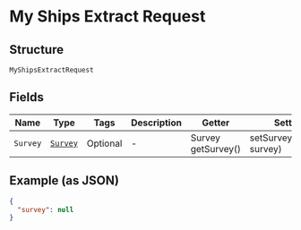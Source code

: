 
# My Ships Extract Request

## Structure

`MyShipsExtractRequest`

## Fields

| Name | Type | Tags | Description | Getter | Setter |
|  --- | --- | --- | --- | --- | --- |
| `Survey` | [`Survey`](../../doc/models/survey.md) | Optional | - | Survey getSurvey() | setSurvey(Survey survey) |

## Example (as JSON)

```json
{
  "survey": null
}
```

